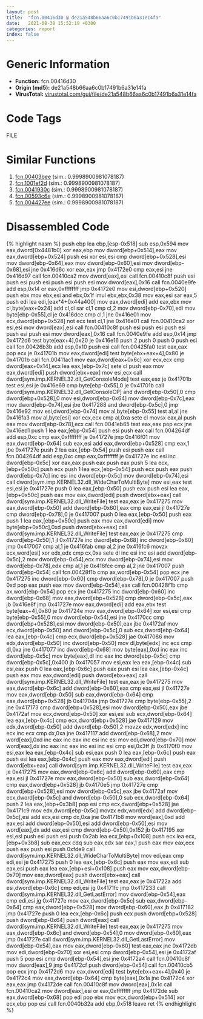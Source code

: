 ```yaml
---
layout: post
title:  "fcn.00416d30 @ de21a548b66aa6c0b17491b6a31e14fa"
date:   2021-08-30 15:52:19 +0300
categories: report
index: false
---
```


# Generic Information
- **Function:** fcn.00416d30
- **Origin (md5):** de21a548b66aa6c0b17491b6a31e14fa
- **VirusTotal:** [virustotal.com/gui/file/de21a548b66aa6c0b17491b6a31e14fa][virustotal_ref]

# Code Tags
<span class="tag" id="FILE">FILE</span>


# Similar Functions

1. [fcn.00403bee][similar_1_ref] (sim.: 0.9998900981078187)
2. [fcn.1001ef2d][similar_2_ref] (sim.: 0.9998900981078187)
3. [fcn.0041930c][similar_3_ref] (sim.: 0.9998900981078187)
4. [fcn.00593c6e][similar_4_ref] (sim.: 0.9998900981078187)
5. [fcn.004427ee][similar_5_ref] (sim.: 0.9998900981078187)


# Disassembled Code

{% highlight nasm %}
push ebp
lea ebp,[esp-0x518]
sub esp,0x594
mov eax,dword[0x4481b0]
xor eax,ebp
mov dword[ebp+0x514],eax
mov eax,dword[ebp+0x524]
push esi
xor esi,esi
cmp dword[ebp+0x528],esi
mov dword[ebp-0x64],eax
mov dword[ebp-0x60],esi
mov dword[ebp-0x68],esi
jne 0x416d6c
xor eax,eax
jmp 0x4172e0
cmp eax,esi
jne 0x416d97
call fcn.00410ca2
mov dword[eax],esi
call fcn.00410c8f
push esi
push esi
push esi
push esi
push esi
mov dword[eax],0x16
call fcn.0040e9fe
add esp,0x14
or eax,0xffffffff
jmp 0x4172e0
mov esi,dword[ebp+0x520]
push ebx
mov ebx,esi
and ebx,0x1f
imul ebx,ebx,0x38
mov eax,esi
sar eax,5
push edi
lea edi,[eax*4+0x44a400]
mov eax,dword[edi]
add eax,ebx
mov cl,byte[eax+0x24]
add cl,cl
sar cl,1
cmp cl,2
mov dword[ebp-0x70],edi
mov byte[ebp-0x55],cl
je 0x416dce
cmp cl,1
jne 0x416e01
mov ecx,dword[ebp+0x528]
not ecx
test cl,1
jne 0x416e01
call fcn.00410ca2
xor esi,esi
mov dword[eax],esi
call fcn.00410c8f
push esi
push esi
push esi
push esi
push esi
mov dword[eax],0x16
call fcn.0040e9fe
add esp,0x14
jmp 0x4172d6
test byte[eax+4],0x20
je 0x416e16
push 2
push 0
push 0
push esi
call fcn.00426b3b
add esp,0x10
push esi
call fcn.00425fa0
test eax,eax
pop ecx
je 0x41701b
mov eax,dword[edi]
test byte[ebx+eax+4],0x80
je 0x41701b
call fcn.00411ac1
mov eax,dword[eax+0x6c]
xor ecx,ecx
cmp dword[eax+0x14],ecx
lea eax,[ebp-0x7c]
sete cl
push eax
mov eax,dword[edi]
push dword[ebx+eax]
mov esi,ecx
call dword[sym.imp.KERNEL32.dll_GetConsoleMode]
test eax,eax
je 0x41701b
test esi,esi
je 0x416e69
cmp byte[ebp-0x55],0
je 0x41701b
call dword[sym.imp.KERNEL32.dll_GetConsoleCP]
and dword[ebp-0x50],0
cmp dword[ebp+0x528],0
mov esi,dword[ebp-0x64]
mov dword[ebp-0x7c],eax
mov dword[ebp-0x74],esi
jbe 0x417288
and dword[ebp-0x5c],0
jmp 0x416e92
mov esi,dword[ebp-0x74]
mov al,byte[ebp-0x55]
test al,al
jne 0x416fa3
mov al,byte[esi]
xor ecx,ecx
cmp al,0xa
sete cl
movsx eax,al
push eax
mov dword[ebp-0x78],ecx
call fcn.0041eb65
test eax,eax
pop ecx
jne 0x416ed1
push 1
lea eax,[ebp-0x54]
push esi
push eax
call fcn.004264df
add esp,0xc
cmp eax,0xffffffff
je 0x41727e
jmp 0x416f01
mov eax,dword[ebp-0x64]
sub eax,esi
add eax,dword[ebp+0x528]
cmp eax,1
jbe 0x41727e
push 2
lea eax,[ebp-0x54]
push esi
push eax
call fcn.004264df
add esp,0xc
cmp eax,0xffffffff
je 0x41727e
inc esi
inc dword[ebp-0x5c]
xor eax,eax
push eax
push eax
push 5
lea ecx,[ebp+0x50c]
push ecx
push 1
lea ecx,[ebp-0x54]
push ecx
push eax
push dword[ebp-0x7c]
inc esi
inc dword[ebp-0x5c]
mov dword[ebp-0x74],esi
call dword[sym.imp.KERNEL32.dll_WideCharToMultiByte]
mov esi,eax
test esi,esi
je 0x41727e
push 0
lea eax,[ebp-0x50]
push eax
push esi
lea eax,[ebp+0x50c]
push eax
mov eax,dword[edi]
push dword[ebx+eax]
call dword[sym.imp.KERNEL32.dll_WriteFile]
test eax,eax
je 0x417275
mov eax,dword[ebp-0x50]
add dword[ebp-0x60],eax
cmp eax,esi
jl 0x41727e
cmp dword[ebp-0x78],0
je 0x417007
push 0
lea eax,[ebp-0x50]
push eax
push 1
lea eax,[ebp+0x50c]
push eax
mov eax,dword[edi]
mov byte[ebp+0x50c],0xd
push dword[ebx+eax]
call dword[sym.imp.KERNEL32.dll_WriteFile]
test eax,eax
je 0x417275
cmp dword[ebp-0x50],1
jl 0x41727e
inc dword[ebp-0x68]
inc dword[ebp-0x60]
jmp 0x417007
cmp al,1
je 0x416fab
cmp al,2
jne 0x416fc6
movzx ecx,word[esi]
xor edx,edx
cmp cx,0xa
sete dl
inc esi
inc esi
add dword[ebp-0x5c],2
mov dword[ebp-0x54],ecx
mov dword[ebp-0x74],esi
mov dword[ebp-0x78],edx
cmp al,1
je 0x416fce
cmp al,2
jne 0x417007
push dword[ebp-0x54]
call fcn.00428f1b
cmp ax,word[ebp-0x54]
pop ecx
jne 0x417275
inc dword[ebp-0x60]
cmp dword[ebp-0x78],0
je 0x417007
push 0xd
pop eax
push eax
mov dword[ebp-0x54],eax
call fcn.00428f1b
cmp ax,word[ebp-0x54]
pop ecx
jne 0x417275
inc dword[ebp-0x60]
inc dword[ebp-0x68]
mov eax,dword[ebp+0x528]
cmp dword[ebp-0x5c],eax
jb 0x416e8f
jmp 0x41727e
mov eax,dword[edi]
add eax,ebx
test byte[eax+4],0x80
je 0x41724e
mov eax,dword[ebp-0x64]
xor esi,esi
cmp byte[ebp-0x55],0
mov dword[ebp-0x54],esi
jne 0x4170cc
cmp dword[ebp+0x528],esi
mov dword[ebp-0x50],eax
jbe 0x4172af
mov ecx,dword[ebp-0x50]
and dword[ebp-0x5c],0
sub ecx,dword[ebp-0x64]
lea eax,[ebp-0x4c]
cmp ecx,dword[ebp+0x528]
jae 0x417086
mov edx,dword[ebp-0x50]
inc dword[ebp-0x50]
mov dl,byte[edx]
inc ecx
cmp dl,0xa
jne 0x417077
inc dword[ebp-0x68]
mov byte[eax],0xd
inc eax
inc dword[ebp-0x5c]
mov byte[eax],dl
inc eax
inc dword[ebp-0x5c]
cmp dword[ebp-0x5c],0x400
jb 0x417057
mov esi,eax
lea eax,[ebp-0x4c]
sub esi,eax
push 0
lea eax,[ebp-0x6c]
push eax
push esi
lea eax,[ebp-0x4c]
push eax
mov eax,dword[edi]
push dword[ebx+eax]
call dword[sym.imp.KERNEL32.dll_WriteFile]
test eax,eax
je 0x417275
mov eax,dword[ebp-0x6c]
add dword[ebp-0x60],eax
cmp eax,esi
jl 0x41727e
mov eax,dword[ebp-0x50]
sub eax,dword[ebp-0x64]
cmp eax,dword[ebp+0x528]
jb 0x41704a
jmp 0x41727e
cmp byte[ebp-0x55],2
jne 0x417173
cmp dword[ebp+0x528],esi
mov dword[ebp-0x50],eax
jbe 0x4172af
mov ecx,dword[ebp-0x50]
xor esi,esi
sub ecx,dword[ebp-0x64]
lea eax,[ebp-0x4c]
cmp ecx,dword[ebp+0x528]
jae 0x417129
mov edx,dword[ebp-0x50]
add dword[ebp-0x50],2
movzx edx,word[edx]
inc ecx
inc ecx
cmp dx,0xa
jne 0x417117
add dword[ebp-0x68],2
mov word[eax],0xd
inc eax
inc eax
inc esi
inc esi
mov edi,dword[ebp-0x70]
mov word[eax],dx
inc eax
inc eax
inc esi
inc esi
cmp esi,0x3ff
jb 0x4170f0
mov esi,eax
lea eax,[ebp-0x4c]
sub esi,eax
push 0
lea eax,[ebp-0x6c]
push eax
push esi
lea eax,[ebp-0x4c]
push eax
mov eax,dword[edi]
push dword[ebx+eax]
call dword[sym.imp.KERNEL32.dll_WriteFile]
test eax,eax
je 0x417275
mov eax,dword[ebp-0x6c]
add dword[ebp-0x60],eax
cmp eax,esi
jl 0x41727e
mov eax,dword[ebp-0x50]
sub eax,dword[ebp-0x64]
cmp eax,dword[ebp+0x528]
jb 0x4170e5
jmp 0x41727e
cmp dword[ebp+0x528],esi
mov dword[ebp-0x5c],eax
jbe 0x4172af
mov ecx,dword[ebp-0x5c]
and dword[ebp-0x50],0
sub ecx,dword[ebp-0x64]
push 2
lea eax,[ebp+0x3b8]
pop esi
cmp ecx,dword[ebp+0x528]
jae 0x4171c9
mov edx,dword[ebp-0x5c]
movzx edx,word[edx]
add dword[ebp-0x5c],esi
add ecx,esi
cmp dx,0xa
jne 0x4171b8
mov word[eax],0xd
add eax,esi
add dword[ebp-0x50],esi
add dword[ebp-0x50],esi
mov word[eax],dx
add eax,esi
cmp dword[ebp-0x50],0x152
jb 0x417195
xor esi,esi
push esi
push esi
push 0x2ab
lea ecx,[ebp+0x108]
push ecx
lea ecx,[ebp+0x3b8]
sub eax,ecx
cdq
sub eax,edx
sar eax,1
push eax
mov eax,ecx
push eax
push esi
push 0xfde9
call dword[sym.imp.KERNEL32.dll_WideCharToMultiByte]
mov edi,eax
cmp edi,esi
je 0x417275
push 0
lea eax,[ebp-0x6c]
push eax
mov eax,edi
sub eax,esi
push eax
lea eax,[ebp+esi+0x108]
push eax
mov eax,dword[ebp-0x70]
mov eax,dword[eax]
push dword[ebx+eax]
call dword[sym.imp.KERNEL32.dll_WriteFile]
test eax,eax
je 0x41722a
add esi,dword[ebp-0x6c]
cmp edi,esi
jg 0x4171fc
jmp 0x417233
call dword[sym.imp.KERNEL32.dll_GetLastError]
mov dword[ebp-0x54],eax
cmp edi,esi
jg 0x41727e
mov eax,dword[ebp-0x5c]
sub eax,dword[ebp-0x64]
cmp eax,dword[ebp+0x528]
mov dword[ebp-0x60],eax
jb 0x417182
jmp 0x41727e
push 0
lea ecx,[ebp-0x6c]
push ecx
push dword[ebp+0x528]
push dword[ebp-0x64]
push dword[eax]
call dword[sym.imp.KERNEL32.dll_WriteFile]
test eax,eax
je 0x417275
mov eax,dword[ebp-0x6c]
and dword[ebp-0x54],0
mov dword[ebp-0x60],eax
jmp 0x41727e
call dword[sym.imp.KERNEL32.dll_GetLastError]
mov dword[ebp-0x54],eax
mov eax,dword[ebp-0x60]
test eax,eax
jne 0x4172db
mov edi,dword[ebp-0x70]
xor esi,esi
cmp dword[ebp-0x54],esi
je 0x4172af
push 5
pop esi
cmp dword[ebp-0x54],esi
jne 0x4172a4
call fcn.00410c8f
mov dword[eax],9
jmp 0x4172cf
push dword[ebp-0x54]
call fcn.00410cb5
pop ecx
jmp 0x4172d6
mov eax,dword[edi]
test byte[ebx+eax+4],0x40
je 0x4172c4
mov eax,dword[ebp-0x64]
cmp byte[eax],0x1a
jne 0x4172c4
xor eax,eax
jmp 0x4172de
call fcn.00410c8f
mov dword[eax],0x1c
call fcn.00410ca2
mov dword[eax],esi
or eax,0xffffffff
jmp 0x4172de
sub eax,dword[ebp-0x68]
pop edi
pop ebx
mov ecx,dword[ebp+0x514]
xor ecx,ebp
pop esi
call fcn.0040b32a
add ebp,0x518
leave
ret
{% endhighlight %}


[similar_1_ref]: /report/fcn.00403bee@e38ba004520fa1a86a35b63e8d5843ef
[similar_2_ref]: /report/fcn.1001ef2d@4c3818fdf32d89a09257dbc9d3e142ea
[similar_3_ref]: /report/fcn.0041930c@6a695c8c50dfc99993406e2740c7c273
[similar_4_ref]: /report/fcn.00593c6e@7453c96a6fbd42ec690b8deb53eafcba
[similar_5_ref]: /report/fcn.004427ee@7b00dd8f2abf54a73bfb09681334ff78
[virustotal_ref]: https://www.virustotal.com/gui/file/de21a548b66aa6c0b17491b6a31e14fa